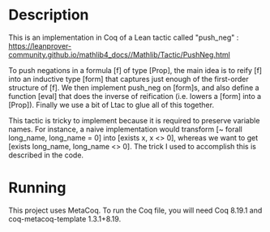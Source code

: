 # Description

This is an implementation in Coq of a Lean tactic called "push_neg" :
https://leanprover-community.github.io/mathlib4_docs//Mathlib/Tactic/PushNeg.html

To push negations in a formula [f] of type [Prop], the main idea is to reify [f] into an inductive type [form] that captures just enough of the first-order structure of [f]. We then implement push_neg on [form]s, and also define a function [eval] that does the inverse of reification (i.e. lowers a [form] into a [Prop]). Finally we use a bit of Ltac to glue all of this together.

This tactic is tricky to implement because it is required to preserve variable names.
For instance, a naive implementation would transform [~ forall long_name, long_name = 0] into [exists x, x <> 0], whereas we want to get [exists long_name, long_name <> 0]. The trick I used to accomplish this is described in the code. 

# Running 

This project uses MetaCoq. To run the Coq file, you will need Coq 8.19.1 and coq-metacoq-template 1.3.1+8.19.